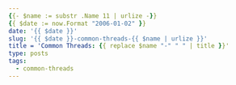 ```yaml
---
{{- $name := substr .Name 11 | urlize -}}
{{ $date := now.Format "2006-01-02" }}
date: '{{ $date }}'
slug: '{{ $date }}-common-threads-{{ $name | urlize }}'
title = 'Common Threads: {{ replace $name "-" " " | title }}'
type: posts
tags:
  - common-threads
---
```


